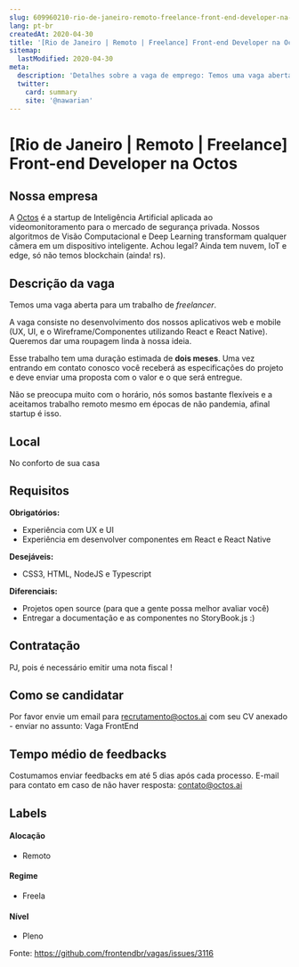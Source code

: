 ```yaml
---
slug: 609960210-rio-de-janeiro-remoto-freelance-front-end-developer-na-octos
lang: pt-br
createdAt: 2020-04-30
title: '[Rio de Janeiro | Remoto | Freelance] Front-end Developer na Octos - Vaga de Emprego'
sitemap:
  lastModified: 2020-04-30
meta:
  description: 'Detalhes sobre a vaga de emprego: Temos uma vaga aberta para um trabalho de *freelancer*. A vaga consiste no desenvolvimento dos nossos aplicativos web e mobile (UX, UI, e o Wireframe/Componentes utilizando React e React Native). Queremos dar uma roupagem linda à nossa ideia.  Esse trabalho tem uma duração estimada de **dois meses**. Uma vez entrando em contato conosco você receberá as especificações do projeto e deve enviar uma proposta com o valor e o que será entregue. Não se preocupa muito com o horário, nós somos bastante flexíveis e a aceitamos trabalho remoto mesmo em épocas de não pandemia, afinal startup é isso.'
  twitter:
    card: summary
    site: '@nawarian'
---
```


# [Rio de Janeiro | Remoto | Freelance] Front-end Developer na Octos

## Nossa empresa

A [Octos](octos.ai) é a startup de Inteligência Artificial aplicada ao videomonitoramento para o mercado de segurança privada. Nossos algoritmos de Visão Computacional e Deep Learning transformam qualquer câmera em um dispositivo inteligente. Achou legal? Ainda tem nuvem, IoT e edge, só não temos blockchain (ainda! rs). 

## Descrição da vaga

Temos uma vaga aberta para um trabalho de *freelancer*.

A vaga consiste no desenvolvimento dos nossos aplicativos web e mobile (UX, UI, e o Wireframe/Componentes utilizando React e React Native). Queremos dar uma roupagem linda à nossa ideia. 

Esse trabalho tem uma duração estimada de **dois meses**. Uma vez entrando em contato conosco você receberá as especificações do projeto e deve enviar uma proposta com o valor e o que será entregue.

Não se preocupa muito com o horário, nós somos bastante flexíveis e a aceitamos trabalho remoto mesmo em épocas de não pandemia, afinal startup é isso. 

## Local

No conforto de sua casa

## Requisitos

**Obrigatórios:**
- Experiência com UX e UI
- Experiência em desenvolver componentes em React e React Native

**Desejáveis:**
- CSS3, HTML, NodeJS e Typescript

**Diferenciais:**
- Projetos open source (para que a gente possa melhor avaliar você)
- Entregar a documentação e as componentes no StoryBook.js :)

## Contratação

PJ, pois é necessário emitir uma nota fiscal !

## Como se candidatar

Por favor envie um email para recrutamento@octos.ai com seu CV anexado - enviar no assunto: Vaga FrontEnd

## Tempo médio de feedbacks

Costumamos enviar feedbacks em até 5 dias após cada processo.
E-mail para contato em caso de não haver resposta: contato@octos.ai

## Labels

#### Alocação
- Remoto

#### Regime
- Freela

#### Nível
- Pleno




Fonte: https://github.com/frontendbr/vagas/issues/3116